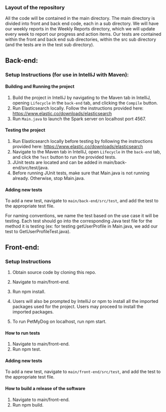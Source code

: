 ### Layout of the repository

All the code will be contained in the main directory. The main directory is divided into front
and back end code, each in a sub directory. We will have our weekly reports in the Weekly Reports
directory, which we will update every week to report our progress and action items. Our tests are contained
within the front and back end sub directories, within the src sub directory (and the tests are in the test
sub directory).

## Back-end:

### Setup Instructions (for use in IntelliJ with Maven):

#### Building and Running the project
1. Build the project in IntelliJ by navigating to the Maven tab in IntelliJ, opening `Lifecycle` in the `back-end` tab, and clicking the
   `Compile` button.
2. Run Elasticsearch locally. Follow the instructions provided here:
   https://www.elastic.co/downloads/elasticsearch
3. Run `Main.java` to launch the Spark server on localhost port 4567.

#### Testing the project
1. Run Elasticsearch locally before testing by following the instructions provided here:
   https://www.elastic.co/downloads/elasticsearch
2. Navigate to the Maven tab in IntelliJ, open `Lifecycle` in the `back-end` tab, and click the `Test` button to run the provided
   tests.
3. JUnit tests are located and can be added in main/back-end/src/test/java.
4. Before running JUnit tests, make sure that Main.java is not running already. Otherwise, stop Main.java.

#### Adding new tests

To add a new test, navigate to `main/back-end/src/test`, and add the test to the appropriate test file.

For naming conventions, we name the test based on the use case it will be testing. Each test should go into the corresponding
Java test file for the method it is testing (ex: for testing getUserProfile in Main.java, we add our test to GetUserProfileTest.java).

## Front-end:

### Setup Instructions

1. Obtain source code by cloning this repo.

2. Navigate to main/front-end.

3. Run npm install.
4. Users will also be
   prompted by IntelliJ or npm to install all the imported
   packages used for the project. Users may proceed to install
   the imported packages.

5. To run PetMyDog on localhost, run npm start.

#### How to run tests
1. Navigate to main/front-end.
2. Run npm test.

#### Adding new tests

To add a new test, navigate to `main/front-end/src/test`, and add the test to the appropriate test file.

#### How to build a release of the software
1. Navigate to main/front-end.
2. Run npm build.
